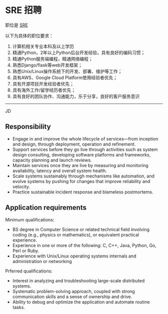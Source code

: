 # SRE 招聘

职位是 [SRE](https://en.wikipedia.org/wiki/Site_Reliability_Engineering)

以下为具体的职位要求：

1. 计算机相关专业本科及以上学历 
2. 精通Python，2年以上Python后台开发经验，具有良好的编码习惯； 
3. 精通Python服务端编程，精通网络编程； 
4. 熟悉Django/flask等web开发框架； 
5. 熟悉Unix/Linux操作系统下的开发、部署、维护等工作； 
6. 具有AWS、Google Cloud Platform使用经验者优先； 
7. 具有开源项目开发经验者优先； 
8. 具有海外工作/留学经历者优先；
9. 具有良好的团队协作、沟通能力，乐于分享，良好的客户服务意识

---

JD

## Responsibility

  -  Engage in and improve the whole lifecycle of services—from inception and design, through deployment, operation and refinement.
  -  Support services before they go live through activities such as system design consulting, developing software platforms and frameworks, capacity planning and launch reviews.
  -  Maintain services once they are live by measuring and monitoring availability, latency and overall system health.
  -  Scale systems sustainably through mechanisms like automation, and evolve systems by pushing for changes that improve reliability and velocity.
  -  Practice sustainable incident response and blameless postmortems.

## Application requirements

Minimum qualifications:

  - BS degree in Computer Science or related technical field involving coding (e.g., physics or mathematics), or equivalent practical experience.
  - Experience in one or more of the following: C, C++, Java, Python, Go, Perl or Ruby.
  - Experience with Unix/Linux operating systems internals and administration or networking

Prferred qualifications:
  - Interest in  analyzing and troubleshooting large-scale distributed systems.
  - Systematic problem-solving approach, coupled with strong communication skills and a sense of ownership and drive.
  - Ability to debug and optimize the application and automate routine tasks.
